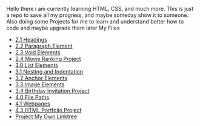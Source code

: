 Hello there i am currently learning HTML, CSS, and much more. 
This is just a repo to save all my progress, and maybe someday show it to someone. Also doing some Projects for me to learn and understand better how to code and maybe upgrade them later
My Files <br />
<ul>
<li><a href="2.1 Heading Element/index.html">2.1 Headings</a>
<li><a href="2.2 Paragraph Element/index.html">2.2 Paragraph Element</a>
<li><a href="2.3 Void Elements/index.html">2.3 Void Elements</a>
<li><a href="2.4 Movie Ranking Project/index.html">2.4 Movie Ranking Project</a>
<li><a href="3.0 List Elements/index.html">3.0 List Elements</a>
<li><a href="3.1 Nesting and Indentation/index.html">3.1 Nesting and Indentation</a>
<li><a href="3.2 Anchor Elements/index.html">3.2 Anchor Elements</a>
<li><a href="3.3 Image Elements/index.html">3.3 Image Elements</a>
<li><a href="3.4 Birthday Invite Project/index.html">3.4 Birthday Invitation Project</a>
<li><a href="4.0 File Paths/Folder0/index.html">4.0 File Paths</a>
<li><a href="4.1+Webpages/index.html">4.1 Webpages</a>
<li><a href="4.3 HTML Porfolio Project/index.html">4.3 HTML Portfolio Project</a>
<li><a href="[Project]My Own Linktree/index.html">Project My Own Linktree</a>